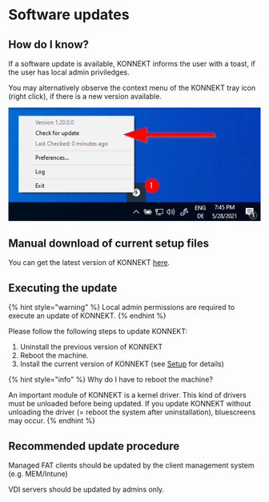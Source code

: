 # Software updates

## How do I know?

If a software update is available, KONNEKT informs the user with a toast, if the user has local admin priviledges.&#x20;

You may alternatively observe the context menu of the KONNEKT tray icon (right click), if there is a new version available.

![](<../.gitbook/assets/image (11).png>)

## Manual download of current setup files

You can get the latest version of KONNEKT [here](https://trial.konnekt.io).

## Executing the update

{% hint style="warning" %}
Local admin permissions are required to execute an update of KONNEKT.&#x20;
{% endhint %}

Please follow the following steps to update KONNEKT:

1. Uninstall the previous version of KONNEKT
2. Reboot the machine.
3. Install the current version of KONNEKT (see [Setup](setup.md) for details)

{% hint style="info" %}
Why do I have to reboot the machine?

An important module of KONNEKT is a kernel driver. This kind of drivers must be unloaded before being updated. If you update KONNEKT without unloading the driver (= reboot the system after uninstallation), bluescreens may occur.
{% endhint %}

## Recommended update procedure

Managed FAT clients should be updated by the client management system (e.g. MEM/Intune)

VDI servers should be updated by admins only.
